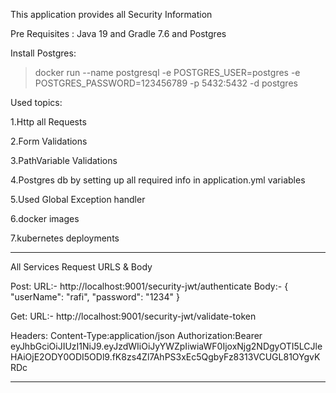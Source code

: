This application provides all Security Information

Pre Requisites : Java 19 and Gradle 7.6 and Postgres

Install Postgres:
> docker run --name postgresql -e POSTGRES_USER=postgres -e POSTGRES_PASSWORD=123456789 -p 5432:5432 -d postgres

Used topics:

1.Http all Requests

2.Form Validations

3.PathVariable Validations

4.Postgres db by setting up all required info in application.yml variables

5.Used Global Exception handler

6.docker images

7.kubernetes deployments

------------------------------------------------------------------------------------------------------------------------------------------
All Services Request URLS & Body

Post:
URL:- http://localhost:9001/security-jwt/authenticate
Body:-
{
"userName": "rafi",
"password": "1234"
}

Get:
URL:- http://localhost:9001/security-jwt/validate-token

Headers:
Content-Type:application/json
Authorization:Bearer eyJhbGciOiJIUzI1NiJ9.eyJzdWIiOiJyYWZpIiwiaWF0IjoxNjg2NDgyOTI5LCJleHAiOjE2ODY0ODI5ODl9.fK8zs4Zl7AhPS3xEc5QgbyFz8313VCUGL81OYgvKRDc

------------------------------------------------------------------------------------------------------------------------------------------